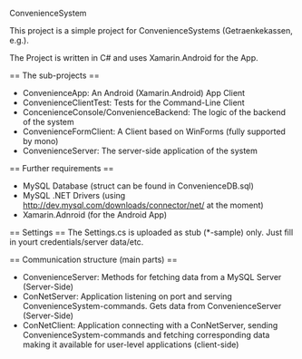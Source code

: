 ConvenienceSystem

This project is a simple project for ConvenienceSystems (Getraenkekassen, e.g.).

The Project is written in C# and uses Xamarin.Android for the App.

== The sub-projects ==
* ConvenienceApp: An Android (Xamarin.Android) App Client
* ConvenienceClientTest: Tests for the Command-Line Client
* ConcenienceConsole/ConvenienceBackend: The logic of the backend of the system
* ConvenienceFormClient: A Client based on WinForms (fully supported by mono)
* ConvenienceServer: The server-side application of the system


== Further requirements ==
* MySQL Database (struct can be found in ConvenienceDB.sql)
* MySQL .NET Drivers (using http://dev.mysql.com/downloads/connector/net/ at the moment)
* Xamarin.Adnroid (for the Android App)

== Settings ==
The Settings.cs is uploaded as stub (*-sample) only. Just fill in yourt credentials/server data/etc.

== Communication structure (main parts) ==
* ConvenienceServer: Methods for fetching data from a MySQL Server (Server-Side)
* ConNetServer: Application listening on port and serving ConvenienceSystem-commands. Gets data from ConvenienceServer (Server-Side)
* ConNetClient: Application connecting with a ConNetServer, sending ConvenienceSystem-commands and fetching corresponding data making it available for user-level applications (client-side)